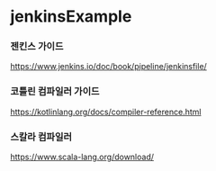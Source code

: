 # jenkinsExample


### 젠킨스 가이드
https://www.jenkins.io/doc/book/pipeline/jenkinsfile/

### 코틀린 컴파일러 가이드
https://kotlinlang.org/docs/compiler-reference.html

### 스칼라 컴파일러
https://www.scala-lang.org/download/
